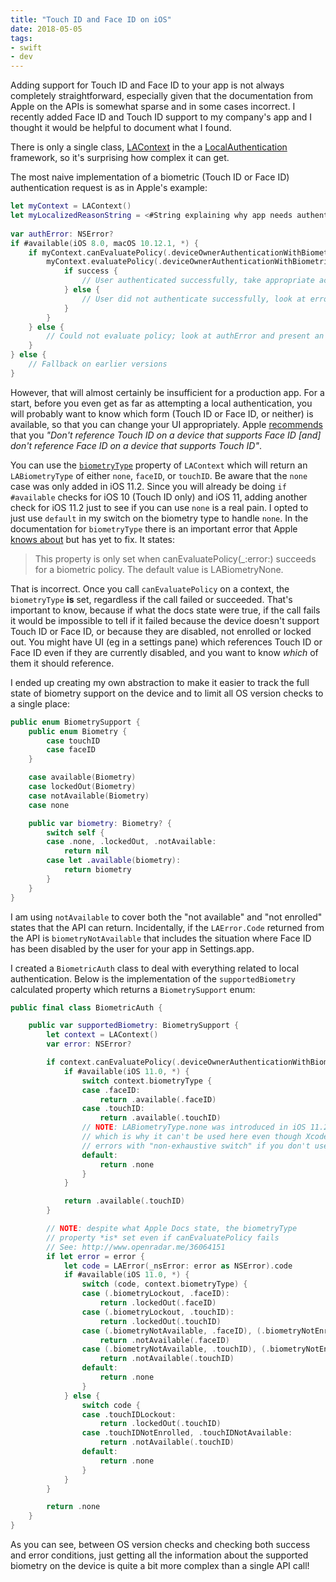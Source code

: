 ```yaml
---
title: "Touch ID and Face ID on iOS"
date: 2018-05-05
tags: 
- swift
- dev
---
```


Adding support for Touch ID and Face ID to your app is not always completely straightforward, especially given that the documentation from Apple on the APIs is somewhat sparse and in some cases incorrect. I recently added Face ID and Touch ID support to my company's app and I thought it would be helpful to document what I found.

There is only a single class, [LAContext](https://developer.apple.com/documentation/localauthentication/lacontext) in the a [LocalAuthentication](https://developer.apple.com/documentation/localauthentication/) framework, so it's surprising how complex it can get.

The most naive implementation of a biometric (Touch ID or Face ID) authentication request is as in Apple's example:

```swift
let myContext = LAContext()
let myLocalizedReasonString = <#String explaining why app needs authentication#>
 
var authError: NSError?
if #available(iOS 8.0, macOS 10.12.1, *) {
    if myContext.canEvaluatePolicy(.deviceOwnerAuthenticationWithBiometrics, error: &authError) {
        myContext.evaluatePolicy(.deviceOwnerAuthenticationWithBiometrics, localizedReason: myLocalizedReasonString) { success, evaluateError in
            if success {
                // User authenticated successfully, take appropriate action
            } else {
                // User did not authenticate successfully, look at error and take appropriate action
            }
        }
    } else {
        // Could not evaluate policy; look at authError and present an appropriate message to user
    }
} else {
    // Fallback on earlier versions
}
```

However, that will almost certainly be insufficient for a production app. For a start, before you even get as far as attempting a local authentication, you will probably want to know which form (Touch ID or Face ID, or neither) is available, so that you can change your UI appropriately. Apple [recommends](https://developer.apple.com/ios/human-interface-guidelines/user-interaction/authentication/) that you *"Don't reference Touch ID on a device that supports Face ID [and] don't reference Face ID on a device that supports Touch ID"*.

You can use the [`biometryType`](https://developer.apple.com/documentation/localauthentication/lacontext/2867583-biometrytype) property of `LAContext` which will return an `LABiometryType` of either `none`, `faceID`, or `touchID`. Be aware that the `none` case was only added in iOS 11.2. Since you will already be doing `if #available` checks for iOS 10 (Touch ID only) and iOS 11, adding another check for iOS 11.2 just to see if you can use `none` is a real pain. I opted to just use `default` in my switch on the biometry type to handle `none`. In the documentation for `biometryType` there is an important error that Apple [knows about](http://www.openradar.me/36064151) but has yet to fix. It states:

> This property is only set when canEvaluatePolicy(_:error:) succeeds for a biometric policy. The default value is LABiometryNone.

That is incorrect. Once you call `canEvaluatePolicy` on a context, the `biometryType` **is** set, regardless if the call failed or succeeded. That's important to know, because if what the docs state were true, if the call fails it would be impossible to tell if it failed because the device doesn't support Touch ID or Face ID, or because they are disabled, not enrolled or locked out. You might have UI (eg in a settings pane) which references Touch ID or Face ID even if they are currently disabled, and you want to know *which* of them it should reference. 

I ended up creating my own abstraction to make it easier to track the full state of biometry support on the device and to limit all OS version checks to a single place:


```swift
public enum BiometrySupport {
    public enum Biometry {
        case touchID
        case faceID
    }

    case available(Biometry)
    case lockedOut(Biometry)
    case notAvailable(Biometry)
    case none

    public var biometry: Biometry? {
        switch self {
        case .none, .lockedOut, .notAvailable:
            return nil
        case let .available(biometry):
            return biometry
        }
    }
}
```

I am using `notAvailable` to cover both the "not available" and "not enrolled" states that the API can return. Incidentally, if the `LAError.Code` returned from the API is `biometryNotAvailable` that includes the situation where Face ID has been disabled by the user for your app in Settings.app.

I created a `BiometricAuth` class to deal with everything related to local authentication. Below is the implementation of the `supportedBiometry` calculated property which returns a `BiometrySupport` enum:

```swift
public final class BiometricAuth {

    public var supportedBiometry: BiometrySupport {
        let context = LAContext()
        var error: NSError?

        if context.canEvaluatePolicy(.deviceOwnerAuthenticationWithBiometrics, error: &error) {
            if #available(iOS 11.0, *) {
                switch context.biometryType {
                case .faceID:
                    return .available(.faceID)
                case .touchID:
                    return .available(.touchID)
                // NOTE: LABiometryType.none was introduced in iOS 11.2
                // which is why it can't be used here even though Xcode
                // errors with "non-exhaustive switch" if you don't use it 🤷🏼‍♀️
                default:
                    return .none
                }
            }

            return .available(.touchID)
        }

        // NOTE: despite what Apple Docs state, the biometryType
        // property *is* set even if canEvaluatePolicy fails
        // See: http://www.openradar.me/36064151
        if let error = error {
            let code = LAError(_nsError: error as NSError).code
            if #available(iOS 11.0, *) {
                switch (code, context.biometryType) {
                case (.biometryLockout, .faceID):
                    return .lockedOut(.faceID)
                case (.biometryLockout, .touchID):
                    return .lockedOut(.touchID)
                case (.biometryNotAvailable, .faceID), (.biometryNotEnrolled, .faceID):
                    return .notAvailable(.faceID)
                case (.biometryNotAvailable, .touchID), (.biometryNotEnrolled, .touchID):
                    return .notAvailable(.touchID)
                default:
                    return .none
                }
            } else {
                switch code {
                case .touchIDLockout:
                    return .lockedOut(.touchID)
                case .touchIDNotEnrolled, .touchIDNotAvailable:
                    return .notAvailable(.touchID)
                default:
                    return .none
                }
            }
        }

        return .none
    }
}
```

As you can see, between OS version checks and checking both success and error conditions, just getting all the information about the supported biometry on the device is quite a bit more complex than a single API call!

